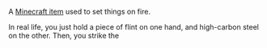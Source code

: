 A [Minecraft item](https://minecraft.fandom.com/wiki/Flint_and_Steel) used to set things on fire.

In real life, you just hold a piece of flint on one hand, and high-carbon steel on the other. Then, you strike the 